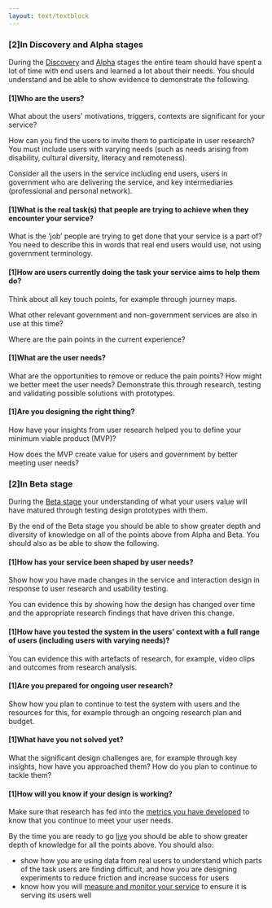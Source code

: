 ```yaml
---
layout: text/textblock
---
```

### [2]In Discovery and Alpha stages
During the [Discovery](/service-design-delivery-process/discovery-stage/) and [Alpha](/service-design-delivery-process/alpha-stage/) stages the entire team should have spent a lot of time with end users and learned a lot about their needs. You should understand and be able to show evidence to demonstrate the following.

#### [1]Who are the users?

What about the users' motivations, triggers, contexts are significant for your service?

How can you find the users to invite them to participate in user research? You must include users with varying needs (such as needs arising from disability, cultural diversity, literacy and remoteness).

Consider all the users in the service including end users, users in government who are delivering the service, and key intermediaries (professional and personal network).

#### [1]What is the real task(s) that people are trying to achieve when they encounter your service?

What is the ‘job’ people are trying to get done that your service is a part of? You need to describe this in words that real end users would use, not using government terminology.

#### [1]How are users currently doing the task your service aims to help them do?

Think about all key touch points, for example through journey maps.

What other relevant government and non-government services are also in use at this time?

Where are the pain points in the current experience?

#### [1]What are the user needs?

What are the opportunities to remove or reduce the pain points? How might we better meet the user needs? Demonstrate this through research, testing and validating possible solutions with prototypes.

#### [1]Are you designing the right thing?

How have your insights from user research helped you to define your minimum viable product (MVP)?

How does the MVP create value for users and government by better meeting user needs?

### [2]In Beta stage
During the [Beta stage](/service-design-delivery-process/beta-stage/) your understanding of what your users value will have matured through testing design prototypes with them.

By the end of the Beta stage you should be able to show greater depth and diversity of knowledge on all of the points above from Alpha and Beta. You should also as be able to show the following.

#### [1]How has your service been shaped by user needs?

Show how you have made changes in the service and interaction design in response to user research and usability testing.

You can evidence this by showing how the design has changed over time and the appropriate research findings that have driven this change.

#### [1]How have you tested the system in the users’ context with a full range of users (including users with varying needs)?

You can evidence this with artefacts of research, for example, video clips and outcomes from research analysis.

#### [1]Are you prepared for ongoing user research?

Show how you plan to continue to test the system with users and the resources for this, for example through an ongoing research plan and budget.

#### [1]What have you not solved yet?

What the significant design challenges are, for example through key insights, how have you approached them? How do you plan to continue to tackle them?

#### [1]How will you know if your design is working?

Make sure that research has fed into the [metrics you have developed](../11-measure-performance/) to know that you continue to meet your user needs.

By the time you are ready to go [live](/service-design-delivery-process/live-stage/) you should be able to show greater depth of knowledge for all the points above. You should also:
-  show how you are using data from real users to understand which parts of the task users are finding difficult, and how you are designing experiments to reduce friction and increase success for users
-  know how you will [measure and monitor your service](../11-measure-performance/) to ensure it is serving its users well

